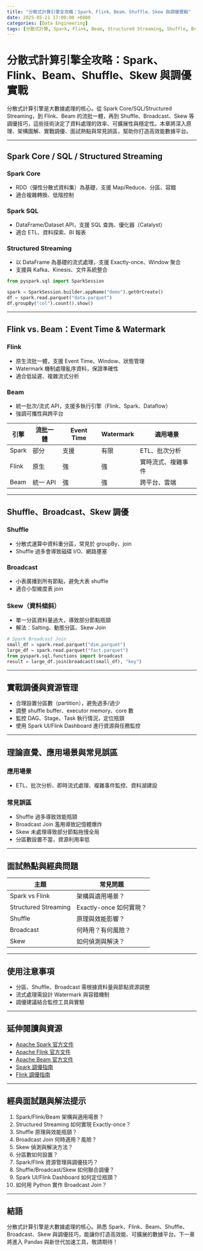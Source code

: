 ```yaml
---
title: "分散式計算引擎全攻略：Spark、Flink、Beam、Shuffle、Skew 與調優實戰"
date: 2025-05-21 17:00:00 +0800
categories: [Data Engineering]
tags: [分散式計算, Spark, Flink, Beam, Structured Streaming, Shuffle, Broadcast, Skew, 調優]
---
```


# 分散式計算引擎全攻略：Spark、Flink、Beam、Shuffle、Skew 與調優實戰

分散式計算引擎是大數據處理的核心。從 Spark Core/SQL/Structured Streaming，到 Flink、Beam 的流批一體，再到 Shuffle、Broadcast、Skew 等調優技巧，這些技術決定了資料處理的效率、可擴展性與穩定性。本章將深入原理、架構圖解、實戰調優、面試熱點與常見誤區，幫助你打造高效能數據平台。

---

## Spark Core / SQL / Structured Streaming

### Spark Core

- RDD（彈性分散式資料集）為基礎，支援 Map/Reduce、分區、容錯
- 適合複雜轉換、低階控制

### Spark SQL

- DataFrame/Dataset API，支援 SQL 查詢、優化器（Catalyst）
- 適合 ETL、資料探索、BI 報表

### Structured Streaming

- 以 DataFrame 為基礎的流式處理，支援 Exactly-once、Window 聚合
- 支援與 Kafka、Kinesis、文件系統整合

```python
from pyspark.sql import SparkSession

spark = SparkSession.builder.appName("demo").getOrCreate()
df = spark.read.parquet("data.parquet")
df.groupBy("col").count().show()
```

---

## Flink vs. Beam：Event Time & Watermark

### Flink

- 原生流批一體，支援 Event Time、Window、狀態管理
- Watermark 機制處理亂序資料，保證準確性
- 適合低延遲、複雜流式分析

### Beam

- 統一批次/流式 API，支援多執行引擎（Flink、Spark、Dataflow）
- 強調可攜性與跨平台

| 引擎  | 流批一體 | Event Time | Watermark | 適用場景           |
| ----- | -------- | ---------- | --------- | ------------------ |
| Spark | 部分     | 支援       | 有限      | ETL、批次分析      |
| Flink | 原生     | 強         | 強        | 實時流式、複雜事件 |
| Beam  | 統一 API | 強         | 強        | 跨平台、雲端       |

---

## Shuffle、Broadcast、Skew 調優

### Shuffle

- 分散式運算中資料重分區，常見於 groupBy、join
- Shuffle 過多會導致磁碟 I/O、網路壅塞

### Broadcast

- 小表廣播到所有節點，避免大表 shuffle
- 適合小型維度表 join

### Skew（資料傾斜）

- 單一分區資料量過大，導致部分節點瓶頸
- 解法：Salting、動態分區、Skew Join

```python
# Spark Broadcast Join
small_df = spark.read.parquet("dim.parquet")
large_df = spark.read.parquet("fact.parquet")
from pyspark.sql.functions import broadcast
result = large_df.join(broadcast(small_df), "key")
```

---

## 實戰調優與資源管理

- 合理設置分區數（partition），避免過多/過少
- 調整 shuffle buffer、executor memory、core 數
- 監控 DAG、Stage、Task 執行情況，定位瓶頸
- 使用 Spark UI/Flink Dashboard 進行資源與任務監控

---

## 理論直覺、應用場景與常見誤區

### 應用場景

- ETL、批次分析、即時流式處理、複雜事件監控、資料湖建設

### 常見誤區

- Shuffle 過多導致效能瓶頸
- Broadcast Join 濫用導致記憶體爆炸
- Skew 未處理導致部分節點拖慢全局
- 分區數設置不當，資源利用率低

---

## 面試熱點與經典問題

| 主題                 | 常見問題                |
| -------------------- | ----------------------- |
| Spark vs Flink       | 架構與適用場景？        |
| Structured Streaming | Exactly-once 如何實現？ |
| Shuffle              | 原理與效能影響？        |
| Broadcast            | 何時用？有何風險？      |
| Skew                 | 如何偵測與解決？        |

---

## 使用注意事項

* 分區、Shuffle、Broadcast 需根據資料量與節點資源調整
* 流式處理需設計 Watermark 與容錯機制
* 調優建議結合監控工具與實驗

---

## 延伸閱讀與資源

* [Apache Spark 官方文件](https://spark.apache.org/docs/latest/)
* [Apache Flink 官方文件](https://nightlies.apache.org/flink/flink-docs-release-1.17/)
* [Apache Beam 官方文件](https://beam.apache.org/documentation/)
* [Spark 調優指南](https://spark.apache.org/docs/latest/tuning.html)
* [Flink 調優指南](https://nightlies.apache.org/flink/flink-docs-release-1.17/docs/ops/tuning/)

---

## 經典面試題與解法提示

1. Spark/Flink/Beam 架構與適用場景？
2. Structured Streaming 如何實現 Exactly-once？
3. Shuffle 原理與效能瓶頸？
4. Broadcast Join 何時適用？風險？
5. Skew 偵測與解決方法？
6. 分區數如何設置？
7. Spark/Flink 資源管理與調優技巧？
8. Shuffle/Broadcast/Skew 如何聯合調優？
9. Spark UI/Flink Dashboard 如何定位瓶頸？
10. 如何用 Python 實作 Broadcast Join？

---

## 結語

分散式計算引擎是大數據處理的核心。熟悉 Spark、Flink、Beam、Shuffle、Broadcast、Skew 與調優技巧，能讓你打造高效能、可擴展的數據平台。下一章將進入 Pandas 與新世代加速工具，敬請期待！
